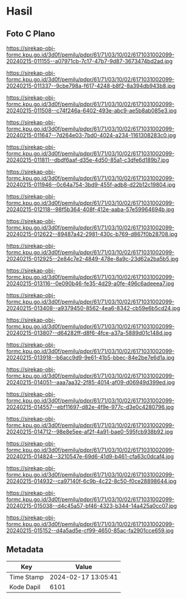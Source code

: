 # Hasil

## Foto C Plano

https://sirekap-obj-formc.kpu.go.id/3d0f/pemilu/pdpr/61/71/03/10/02/6171031002099-20240215-011155--a07971cb-7c17-47b7-9d87-3673474bd2ad.jpg

https://sirekap-obj-formc.kpu.go.id/3d0f/pemilu/pdpr/61/71/03/10/02/6171031002099-20240215-011337--9cbe798a-f617-4248-b8f2-8a394db943b8.jpg

https://sirekap-obj-formc.kpu.go.id/3d0f/pemilu/pdpr/61/71/03/10/02/6171031002099-20240215-011508--c74f246a-6402-493e-abc9-ae5b8ab085e3.jpg

https://sirekap-obj-formc.kpu.go.id/3d0f/pemilu/pdpr/61/71/03/10/02/6171031002099-20240215-011647--7d264e03-7bd0-4024-a234-1161308283c0.jpg

https://sirekap-obj-formc.kpu.go.id/3d0f/pemilu/pdpr/61/71/03/10/02/6171031002099-20240215-011811--dbdf6aaf-d35e-4d50-85a1-c3dfe6d189b7.jpg

https://sirekap-obj-formc.kpu.go.id/3d0f/pemilu/pdpr/61/71/03/10/02/6171031002099-20240215-011946--0c64a754-3bd9-455f-adb8-d22b12c19804.jpg

https://sirekap-obj-formc.kpu.go.id/3d0f/pemilu/pdpr/61/71/03/10/02/6171031002099-20240215-012118--98f5b364-408f-412e-aaba-57e59964694b.jpg

https://sirekap-obj-formc.kpu.go.id/3d0f/pemilu/pdpr/61/71/03/10/02/6171031002099-20240215-012622--89487a42-2981-430c-b769-d867f0b28708.jpg

https://sirekap-obj-formc.kpu.go.id/3d0f/pemilu/pdpr/61/71/03/10/02/6171031002099-20240215-012925--2e84c7e2-4849-478e-8a9c-23d62a2ba5b5.jpg

https://sirekap-obj-formc.kpu.go.id/3d0f/pemilu/pdpr/61/71/03/10/02/6171031002099-20240215-013116--0e090b46-fe35-4d29-a0fe-496c6adeeea7.jpg

https://sirekap-obj-formc.kpu.go.id/3d0f/pemilu/pdpr/61/71/03/10/02/6171031002099-20240215-013408--a9379450-8562-4ea6-8342-cb59e6b5cd24.jpg

https://sirekap-obj-formc.kpu.go.id/3d0f/pemilu/pdpr/61/71/03/10/02/6171031002099-20240215-013807--d64282ff-d8f6-4fce-a37a-5889d01c148d.jpg

https://sirekap-obj-formc.kpu.go.id/3d0f/pemilu/pdpr/61/71/03/10/02/6171031002099-20240215-013918--b6acc9d9-9e61-41b5-bbec-84e2be7e6d1a.jpg

https://sirekap-obj-formc.kpu.go.id/3d0f/pemilu/pdpr/61/71/03/10/02/6171031002099-20240215-014051--aaa7aa32-2f85-4014-af09-d06949d399ed.jpg

https://sirekap-obj-formc.kpu.go.id/3d0f/pemilu/pdpr/61/71/03/10/02/6171031002099-20240215-014557--ebf11697-d82e-4f9e-977c-d3e0c4280796.jpg

https://sirekap-obj-formc.kpu.go.id/3d0f/pemilu/pdpr/61/71/03/10/02/6171031002099-20240215-014712--98e8e5ee-af2f-4a91-bae0-595fcb938b92.jpg

https://sirekap-obj-formc.kpu.go.id/3d0f/pemilu/pdpr/61/71/03/10/02/6171031002099-20240215-014824--3210547e-69d6-41d9-b461-cfa63c0dcaf4.jpg

https://sirekap-obj-formc.kpu.go.id/3d0f/pemilu/pdpr/61/71/03/10/02/6171031002099-20240215-014932--ca97140f-6c9b-4c22-8c50-f0ce28898644.jpg

https://sirekap-obj-formc.kpu.go.id/3d0f/pemilu/pdpr/61/71/03/10/02/6171031002099-20240215-015038--d4c45a57-bf46-4323-b344-14a425a0cc07.jpg

https://sirekap-obj-formc.kpu.go.id/3d0f/pemilu/pdpr/61/71/03/10/02/6171031002099-20240215-015152--d4a5ad5e-cf99-4650-85ac-fa2901cce659.jpg


## Metadata

| Key        | Value               |
| ---------- | ------------------- |
| Time Stamp | 2024-02-17 13:05:41 |
| Kode Dapil | 6101                |



